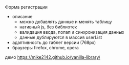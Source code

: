 Форма регистрации

- описание
  - можно добавлять данные и менять таблицу
  - нативный js, без библиотек
  - валидация ввода, попап и синхронизация данных
  - данные дублируются в массив userList
- адаптивность до таблет версии (768px)
- браузеры firefox, chrome, opera

демо https://mike2142.github.io/vanilla-library/
